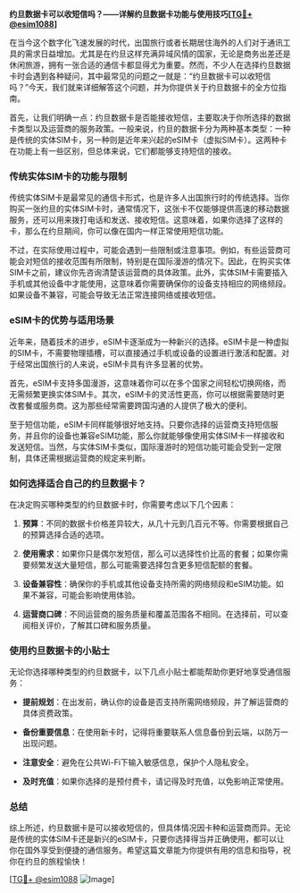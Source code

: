 **约旦数据卡可以收短信吗？——详解约旦数据卡功能与使用技巧[[TG💪+ @esim1088](https://t.me/s/esim1088)]**

在当今这个数字化飞速发展的时代，出国旅行或者长期居住海外的人们对于通讯工具的需求日益增加。尤其是在约旦这样充满异域风情的国家，无论是商务出差还是休闲旅游，拥有一张合适的通信卡都显得尤为重要。然而，不少人在选择约旦数据卡时会遇到各种疑问，其中最常见的问题之一就是：“约旦数据卡可以收短信吗？”今天，我们就来详细解答这个问题，并为你提供关于约旦数据卡的全方位指南。

首先，让我们明确一点：约旦数据卡是否能接收短信，主要取决于你所选择的数据卡类型以及运营商的服务政策。一般来说，约旦的数据卡分为两种基本类型：一种是传统的实体SIM卡，另一种则是近年来兴起的eSIM卡（虚拟SIM卡）。这两种卡在功能上有一些区别，但总体来说，它们都能够支持短信的接收。

### **传统实体SIM卡的功能与限制**

传统实体SIM卡是最常见的通信卡形式，也是许多人出国旅行时的传统选择。当你购买一张约旦的实体SIM卡时，通常情况下，这张卡不仅能够提供高速的移动数据服务，还可以用来拨打电话和发送、接收短信。这意味着，如果你选择了这样的卡，那么在约旦期间，你可以像在国内一样正常使用短信功能。

不过，在实际使用过程中，可能会遇到一些限制或注意事项。例如，有些运营商可能会对短信的接收范围有所限制，特别是在国际漫游的情况下。因此，在购买实体SIM卡之前，建议你先咨询清楚该运营商的具体政策。此外，实体SIM卡需要插入手机或其他设备中才能使用，这意味着你需要确保你的设备支持相应的网络频段。如果设备不兼容，可能会导致无法正常连接网络或接收短信。

### **eSIM卡的优势与适用场景**

近年来，随着技术的进步，eSIM卡逐渐成为一种新兴的选择。eSIM卡是一种虚拟的SIM卡，不需要物理插槽，可以直接通过手机或设备的设置进行激活和配置。对于经常出国旅行的人来说，eSIM卡具有许多显著的优势。

首先，eSIM卡支持多国漫游，这意味着你可以在多个国家之间轻松切换网络，而无需频繁更换实体SIM卡。其次，eSIM卡的灵活性更高，你可以根据需要随时更改套餐或服务商。这为那些经常需要跨国沟通的人提供了极大的便利。

至于短信功能，eSIM卡同样能够很好地支持。只要你选择的运营商支持短信服务，并且你的设备也兼容eSIM功能，那么你就能够像使用实体SIM卡一样接收和发送短信。当然，与实体SIM卡类似，国际漫游时的短信功能可能会受到一定限制，具体还需根据运营商的规定来判断。

### **如何选择适合自己的约旦数据卡？**

在决定购买哪种类型的约旦数据卡时，你需要考虑以下几个因素：

1. **预算**：不同的数据卡价格差异较大，从几十元到几百元不等。你需要根据自己的预算选择合适的选项。
   
2. **使用需求**：如果你只是偶尔发短信，那么可以选择性价比高的套餐；如果你需要频繁发送大量短信，那么可能需要选择包含更多短信配额的套餐。

3. **设备兼容性**：确保你的手机或其他设备支持所需的网络频段和eSIM功能。如果不兼容，可能会影响使用体验。

4. **运营商口碑**：不同运营商的服务质量和覆盖范围各不相同。在选择前，可以查阅相关评价，了解其口碑和服务质量。

### **使用约旦数据卡的小贴士**

无论你选择哪种类型的约旦数据卡，以下几点小贴士都能帮助你更好地享受通信服务：

- **提前规划**：在出发前，确认你的设备是否支持所需网络频段，并了解运营商的具体资费政策。
  
- **备份重要信息**：在使用新卡时，记得将重要联系人信息备份到云端，以防万一出现问题。

- **注意安全**：避免在公共Wi-Fi下输入敏感信息，保护个人隐私安全。

- **及时充值**：如果你选择的是预付费卡，请记得及时充值，以免影响正常使用。

### **总结**

综上所述，约旦数据卡是可以接收短信的，但具体情况因卡种和运营商而异。无论是传统的实体SIM卡还是新兴的eSIM卡，只要你选择得当并正确使用，都可以让你在国外享受到便捷的通信服务。希望这篇文章能为你提供有用的信息和指导，祝你在约旦的旅程愉快！

[[TG💪+ @esim1088](https://t.me/s/esim1088) ![Image](https://i.postimg.cc/4NQfJmqS/Snipaste-2025-05-13-00-14-12.png)]